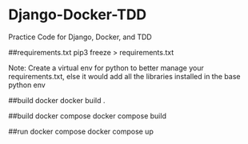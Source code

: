# Django-Docker-TDD
Practice Code for Django, Docker, and TDD

##requirements.txt
pip3 freeze > requirements.txt

Note: Create a virtual env for python to better manage your requirements.txt, else it would add all the libraries installed in the base python env

##build docker
docker build .

##build docker compose
docker compose build

##run docker compose
docker compose up

